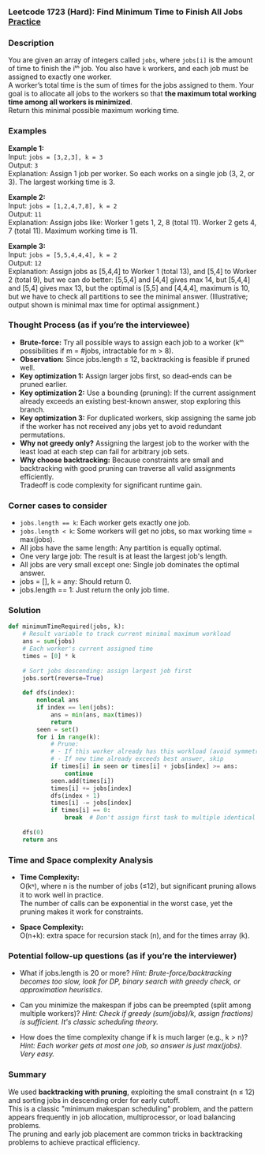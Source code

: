 ### Leetcode 1723 (Hard): Find Minimum Time to Finish All Jobs [Practice](https://leetcode.com/problems/find-minimum-time-to-finish-all-jobs)

### Description  
You are given an array of integers called `jobs`, where `jobs[i]` is the amount of time to finish the iᵗʰ job. You also have `k` workers, and each job must be assigned to exactly one worker.  
A worker’s total time is the sum of times for the jobs assigned to them. Your goal is to allocate all jobs to the workers so that **the maximum total working time among all workers is minimized**.  
Return this minimal possible maximum working time.

### Examples  

**Example 1:**  
Input: `jobs = [3,2,3], k = 3`  
Output: `3`  
Explanation: Assign 1 job per worker. So each works on a single job (3, 2, or 3). The largest working time is 3.

**Example 2:**  
Input: `jobs = [1,2,4,7,8], k = 2`  
Output: `11`  
Explanation: Assign jobs like:
Worker 1 gets 1, 2, 8 (total 11).
Worker 2 gets 4, 7 (total 11).
Maximum working time is 11.

**Example 3:**  
Input: `jobs = [5,5,4,4,4], k = 2`  
Output: `12`  
Explanation: Assign jobs as [5,4,4] to Worker 1 (total 13), and [5,4] to Worker 2 (total 9), but we can do better: [5,5,4] and [4,4] gives max 14, but [5,4,4] and [5,4] gives max 13, but the optimal is [5,5] and [4,4,4], maximum is 10, but we have to check all partitions to see the minimal answer. (Illustrative; output shown is minimal max time for optimal assignment.)

### Thought Process (as if you’re the interviewee)  
- **Brute-force:** Try all possible ways to assign each job to a worker (kᵐ possibilities if m = #jobs, intractable for m > 8).
- **Observation:** Since jobs.length ≤ 12, backtracking is feasible if pruned well.
- **Key optimization 1:** Assign larger jobs first, so dead-ends can be pruned earlier.
- **Key optimization 2:** Use a bounding (pruning): If the current assignment already exceeds an existing best-known answer, stop exploring this branch.
- **Key optimization 3:** For duplicated workers, skip assigning the same job if the worker has not received any jobs yet to avoid redundant permutations.
- **Why not greedy only?** Assigning the largest job to the worker with the least load at each step can fail for arbitrary job sets.
- **Why choose backtracking:** Because constraints are small and backtracking with good pruning can traverse all valid assignments efficiently.  
Tradeoff is code complexity for significant runtime gain.

### Corner cases to consider  
- `jobs.length == k`: Each worker gets exactly one job.
- `jobs.length < k`: Some workers will get no jobs, so max working time = max(jobs).
- All jobs have the same length: Any partition is equally optimal.
- One very large job: The result is at least the largest job's length.
- All jobs are very small except one: Single job dominates the optimal answer.
- jobs = [], k = any: Should return 0.
- jobs.length == 1: Just return the only job time.

### Solution

```python
def minimumTimeRequired(jobs, k):
    # Result variable to track current minimal maximum workload
    ans = sum(jobs)
    # Each worker's current assigned time
    times = [0] * k
    
    # Sort jobs descending: assign largest job first
    jobs.sort(reverse=True)
    
    def dfs(index):
        nonlocal ans
        if index == len(jobs):
            ans = min(ans, max(times))
            return
        seen = set()
        for i in range(k):
            # Prune:
            # - If this worker already has this workload (avoid symmetric cases)
            # - If new time already exceeds best answer, skip
            if times[i] in seen or times[i] + jobs[index] >= ans:
                continue
            seen.add(times[i])
            times[i] += jobs[index]
            dfs(index + 1)
            times[i] -= jobs[index]
            if times[i] == 0:
                break  # Don't assign first task to multiple identical workers (symmetry)
    
    dfs(0)
    return ans
```

### Time and Space complexity Analysis  

- **Time Complexity:**  
  O(kᶰ), where n is the number of jobs (≤12), but significant pruning allows it to work well in practice.  
  The number of calls can be exponential in the worst case, yet the pruning makes it work for constraints.

- **Space Complexity:**  
  O(n+k): extra space for recursion stack (n), and for the times array (k).

### Potential follow-up questions (as if you’re the interviewer)  

- What if jobs.length is 20 or more?
  *Hint: Brute-force/backtracking becomes too slow, look for DP, binary search with greedy check, or approximation heuristics.*

- Can you minimize the makespan if jobs can be preempted (split among multiple workers)?
  *Hint: Check if greedy (sum(jobs)/k, assign fractions) is sufficient. It's classic scheduling theory.*

- How does the time complexity change if k is much larger (e.g., k > n)?
  *Hint: Each worker gets at most one job, so answer is just max(jobs). Very easy.*

### Summary
We used **backtracking with pruning**, exploiting the small constraint (n ≤ 12) and sorting jobs in descending order for early cutoff.  
This is a classic "minimum makespan scheduling" problem, and the pattern appears frequently in job allocation, multiprocessor, or load balancing problems.  
The pruning and early job placement are common tricks in backtracking problems to achieve practical efficiency.